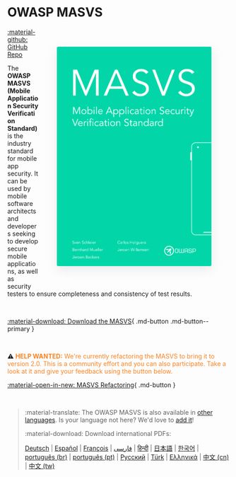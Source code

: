 # OWASP MASVS

<a href="../MASVS/Intro/0x01-Foreword"><img align="right" style="border-radius: 3px; margin: 3em; box-shadow: rgba(149, 157, 165, 0.2) 0px 8px 24px;" width="350px" class="grow" src="../assets/masvs_cover.png"></a>

<a href="https://github.com/OWASP/owasp-masvs/">:material-github: GitHub Repo</a>

The **OWASP MASVS (Mobile Application Security Verification Standard)** is the industry standard for mobile app security. It can be used by mobile software architects and developers seeking to develop secure mobile applications, as well as security testers to ensure completeness and consistency of test results.

<br>

[:material-download: Download the MASVS](https://github.com/OWASP/owasp-masvs/releases/latest/download/OWASP_MASVS-v1.5.0-en.pdf){ .md-button .md-button--primary }

<br>

<span>:warning:</span> <span style="color: #fb8323;"> <b>HELP WANTED:</b> We're currently refactoring the MASVS to bring it to version 2.0. This is a community effort and you can also participate. Take a look at it and give your feedback using the button below.</span>

[:material-open-in-new: MASVS Refactoring](https://github.com/OWASP/owasp-masvs/discussions/categories/big-masvs-refactoring){ .md-button }

<br>

> :material-translate: The OWASP MASVS is also available in [other languages](https://github.com/OWASP/owasp-masvs#masvs-translations). Is your language not here? We'd love to [add it](contributing/4_Add_new_Language.md)!
>
> :material-download: Download international PDFs:
>
> [Deutsch](https://github.com/OWASP/owasp-masvs/releases/latest/download/OWASP_MASVS-v1.5.0-de.pdf) |
> [Español](https://github.com/OWASP/owasp-masvs/releases/latest/download/OWASP_MASVS-v1.5.0-es.pdf) |
> [François](https://github.com/OWASP/owasp-masvs/releases/latest/download/OWASP_MASVS-v1.5.0-fr.pdf) |
> [فارسى](https://github.com/OWASP/owasp-masvs/releases/latest/download/OWASP_MASVS-v1.5.0-fa.pdf) |
> [हिन्दी](https://github.com/OWASP/owasp-masvs/releases/latest/download/OWASP_MASVS-v1.5.0-hi.pdf) |
> [日本語](https://github.com/OWASP/owasp-masvs/releases/latest/download/OWASP_MASVS-v1.5.0-ja.pdf) |
> [한국어](https://github.com/OWASP/owasp-masvs/releases/latest/download/OWASP_MASVS-v1.5.0-ko.pdf) |
> [português (br)](https://github.com/OWASP/owasp-masvs/releases/latest/download/OWASP_MASVS-v1.5.0-ptbr.pdf) |
> [português (pt)](https://github.com/OWASP/owasp-masvs/releases/latest/download/OWASP_MASVS-v1.5.0-ptpt.pdf) |
> [Русский](https://github.com/OWASP/owasp-masvs/releases/latest/download/OWASP_MASVS-v1.5.0-ru.pdf) |
> [Türk](https://github.com/OWASP/owasp-masvs/releases/latest/download/OWASP_MASVS-v1.5.0-tr.pdf) |
> [Ελληνικά](https://github.com/OWASP/owasp-masvs/releases/latest/download/OWASP_MASVS-v1.5.0-gr.pdf) |
> [中文 (cn)](https://github.com/OWASP/owasp-masvs/releases/latest/download/OWASP_MASVS-v1.5.0-zhcn.pdf) |
> [中文 (tw)](https://github.com/OWASP/owasp-masvs/releases/latest/download/OWASP_MASVS-v1.5.0-zhtw.pdf)

<br>
